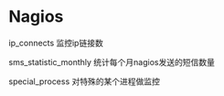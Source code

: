 # Nagios

ip_connects                   监控ip链接数

sms_statistic_monthly         统计每个月nagios发送的短信数量

special_process               对特殊的某个进程做监控       
